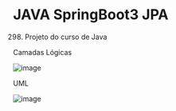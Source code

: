 # JAVA SpringBoot3 JPA

298. Projeto do curso de Java

Camadas Lógicas

![image](https://user-images.githubusercontent.com/106672970/205639013-bd6285c6-4ab5-4216-ae7c-19326a8f02b9.png)

UML

![image](https://user-images.githubusercontent.com/106672970/205638765-de37a38c-7d7f-444e-989f-2d63453f5caa.png)

